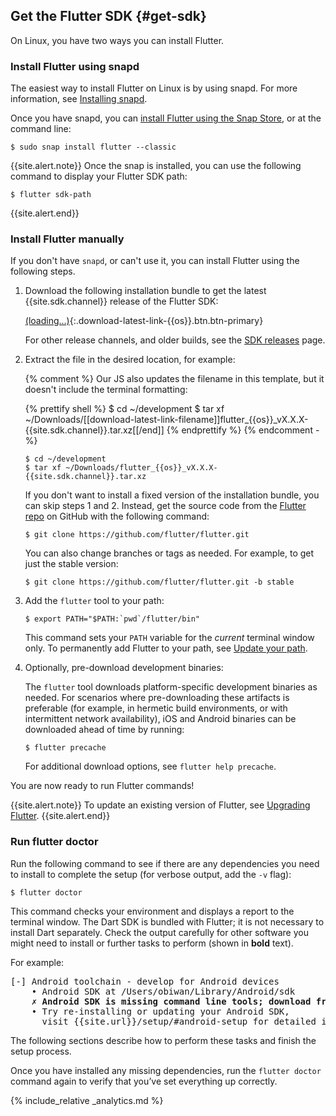 ## Get the Flutter SDK {#get-sdk}

On Linux, you have two ways you can install Flutter.

### Install Flutter using snapd

The easiest way to install Flutter on Linux is by
using snapd. For more information,
see [Installing snapd][].

Once you have snapd, you can
[install Flutter using the Snap Store][],
or at the command line:

```terminal
$ sudo snap install flutter --classic
```

{{site.alert.note}}
  Once the snap is installed, you can
  use the following command to display your Flutter SDK path:

  ```terminal
  $ flutter sdk-path
  ```
{{site.alert.end}}

### Install Flutter manually

If you don't have `snapd`, or can't use it, you can
install Flutter using the following steps.

 1. Download the following installation bundle to get the latest
    {{site.sdk.channel}} release of the Flutter SDK:

    [(loading...)](#){:.download-latest-link-{{os}}.btn.btn-primary}

    For other release channels, and older builds,
    see the [SDK releases][] page.

 1. Extract the file in the desired location, for example:

    {% comment %}
      Our JS also updates the filename in this template, but it doesn't include the terminal formatting:

      {% prettify shell %}
      $ cd ~/development
      $ tar xf ~/Downloads/[[download-latest-link-filename]]flutter_{{os}}_vX.X.X-{{site.sdk.channel}}.tar.xz[[/end]]
      {% endprettify %}
    {% endcomment -%}

    ```terminal
    $ cd ~/development
    $ tar xf ~/Downloads/flutter_{{os}}_vX.X.X-{{site.sdk.channel}}.tar.xz
    ```
    
    If you don't want to install a fixed version of the installation bundle, 
    you can skip steps 1 and 2. 
    Instead, get the source code from the [Flutter repo][]
    on GitHub with the following command:
    
    ```terminal
    $ git clone https://github.com/flutter/flutter.git
    ```
    
    You can also change branches or tags as needed.
    For example, to get just the stable version:
    
    ```terminal
    $ git clone https://github.com/flutter/flutter.git -b stable
    ```
    
 1. Add the `flutter` tool to your path:

    ```terminal
    $ export PATH="$PATH:`pwd`/flutter/bin"
    ```

    This command sets your `PATH` variable for the
    _current_ terminal window only.
    To permanently add Flutter to your path, see
    [Update your path][].

 1. Optionally, pre-download development binaries:

    The `flutter` tool downloads platform-specific development binaries as
    needed. For scenarios where pre-downloading these artifacts is preferable
    (for example, in hermetic build environments,
    or with intermittent network availability), iOS
    and Android binaries can be downloaded ahead of time by running:

    ```terminal
    $ flutter precache
    ```

    For additional download options, see `flutter help precache`.

You are now ready to run Flutter commands!

{{site.alert.note}}
  To update an existing version of Flutter, see
  [Upgrading Flutter][].
{{site.alert.end}}


### Run flutter doctor

Run the following command to see if there are any dependencies you need to
install to complete the setup (for verbose output, add the `-v` flag):

```terminal
$ flutter doctor
```

This command checks your environment and displays a report to the terminal
window. The Dart SDK is bundled with Flutter; it is not necessary to install
Dart separately. Check the output carefully for other software you might
need to install or further tasks to perform (shown in **bold** text).

For example:

<pre>
[-] Android toolchain - develop for Android devices
    • Android SDK at /Users/obiwan/Library/Android/sdk
    <strong>✗ Android SDK is missing command line tools; download from https://goo.gl/XxQghQ</strong>
    • Try re-installing or updating your Android SDK,
      visit {{site.url}}/setup/#android-setup for detailed instructions.
</pre>

The following sections describe how to perform these tasks and finish the setup
process.

Once you have installed any missing dependencies, run the `flutter doctor`
command again to verify that you’ve set everything up correctly.

{% include_relative _analytics.md %}

[Flutter repo]: {{site.repo.flutter}}
[install Flutter using the Snap Store]: https://snapcraft.io/flutter
[Installing snapd]: https://snapcraft.io/docs/installing-snapd
[SDK releases]: {{site.url}}/development/tools/sdk/releases
[Update your path]: #update-your-path
[Upgrading Flutter]: {{site.url}}/development/tools/sdk/upgrading
